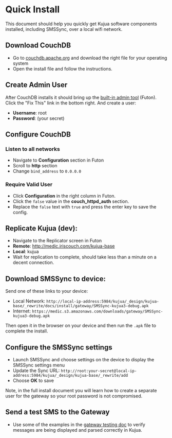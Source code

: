 # Quick Install 

This document should help you quickly get Kujua software components installed,
including SMSSync, over a local wifi network.

## Download CouchDB

* Go to [couchdb.apache.org](http://couchdb.apache.org) and download the right file for your operating system
* Open the install file and follow the instructions.

## Create Admin User

After CouchDB installs it should bring up the [built-in admin tool](http://localhost:5984/_utils) (Futon).
Click the "Fix This" link in the bottom right.  And create a user:

* **Username**: root
* **Password**: (your secret)

## Configure CouchDB 

### Listen to all networks

* Navigate to **Configuration** section in Futon
* Scroll to **http** section
* Change `bind_address` to `0.0.0.0`

### Require Valid User

* Click **Configuration** in the right column in Futon.
* Click the `false` value in the **couch\_httpd\_auth** section.  
* Replace the `false` text with `true` and press the enter key to save the config.

## Replicate Kujua (dev):

* Navigate to the Replicator screen in Futon 
* **Remote**: http://medic.iriscouch.com/kujua-base
* **Local**: kujua
* Wait for replication to complete, should take less than a minute on a decent connection.

## Download SMSSync to device:

Send one of these links to your device:

* Local Network: `http://local-ip-address:5984/kujua/_design/kujua-base/_rewrite/docs/install/gateway/SMSSync-kujua3-debug.apk`
* Internet: `https://medic.s3.amazonaws.com/downloads/gateway/SMSSync-kujua3-debug.apk`

Then open it in the browser on your device and then run the `.apk` file to complete the install.

## Configure the SMSSync settings

* Launch SMSSync and choose settings on the device to display the SMSSync settings menu
* Update the Sync URL: `http://root:your-secret@local-ip-address:5984/kujua/_design/kujua-base/_rewrite/add`
* Choose **OK** to save

Note, in the full install document you will learn how to create a separate user
for the gateway so your root password is not compromised.

## Send a test SMS to the Gateway

* Use some of the examples in the [gateway testing doc](../testing) to verify messages are being displayed and parsed correctly in Kujua.

